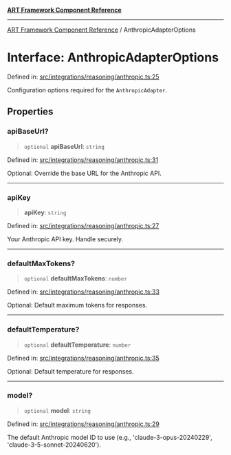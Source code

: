 [**ART Framework Component Reference**](../README.md)

***

[ART Framework Component Reference](../README.md) / AnthropicAdapterOptions

# Interface: AnthropicAdapterOptions

Defined in: [src/integrations/reasoning/anthropic.ts:25](https://github.com/hashangit/ART/blob/e4c184bd9ffa5ef078ee6a88704f24584b173411/src/integrations/reasoning/anthropic.ts#L25)

Configuration options required for the `AnthropicAdapter`.

## Properties

### apiBaseUrl?

> `optional` **apiBaseUrl**: `string`

Defined in: [src/integrations/reasoning/anthropic.ts:31](https://github.com/hashangit/ART/blob/e4c184bd9ffa5ef078ee6a88704f24584b173411/src/integrations/reasoning/anthropic.ts#L31)

Optional: Override the base URL for the Anthropic API.

***

### apiKey

> **apiKey**: `string`

Defined in: [src/integrations/reasoning/anthropic.ts:27](https://github.com/hashangit/ART/blob/e4c184bd9ffa5ef078ee6a88704f24584b173411/src/integrations/reasoning/anthropic.ts#L27)

Your Anthropic API key. Handle securely.

***

### defaultMaxTokens?

> `optional` **defaultMaxTokens**: `number`

Defined in: [src/integrations/reasoning/anthropic.ts:33](https://github.com/hashangit/ART/blob/e4c184bd9ffa5ef078ee6a88704f24584b173411/src/integrations/reasoning/anthropic.ts#L33)

Optional: Default maximum tokens for responses.

***

### defaultTemperature?

> `optional` **defaultTemperature**: `number`

Defined in: [src/integrations/reasoning/anthropic.ts:35](https://github.com/hashangit/ART/blob/e4c184bd9ffa5ef078ee6a88704f24584b173411/src/integrations/reasoning/anthropic.ts#L35)

Optional: Default temperature for responses.

***

### model?

> `optional` **model**: `string`

Defined in: [src/integrations/reasoning/anthropic.ts:29](https://github.com/hashangit/ART/blob/e4c184bd9ffa5ef078ee6a88704f24584b173411/src/integrations/reasoning/anthropic.ts#L29)

The default Anthropic model ID to use (e.g., 'claude-3-opus-20240229', 'claude-3-5-sonnet-20240620').
